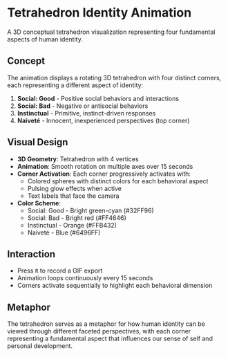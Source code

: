 # Tetrahedron Identity Animation

A 3D conceptual tetrahedron visualization representing four fundamental aspects of human identity.

## Concept

The animation displays a rotating 3D tetrahedron with four distinct corners, each representing a different aspect of identity:

1. **Social: Good** - Positive social behaviors and interactions
2. **Social: Bad** - Negative or antisocial behaviors  
3. **Instinctual** - Primitive, instinct-driven responses
4. **Naiveté** - Innocent, inexperienced perspectives (top corner)

## Visual Design

- **3D Geometry**: Tetrahedron with 4 vertices
- **Animation**: Smooth rotation on multiple axes over 15 seconds
- **Corner Activation**: Each corner progressively activates with:
  - Colored spheres with distinct colors for each behavioral aspect
  - Pulsing glow effects when active
  - Text labels that face the camera
- **Color Scheme**:
  - Social: Good - Bright green-cyan (#32FF96)
  - Social: Bad - Bright red (#FF4646) 
  - Instinctual - Orange (#FFB432)
  - Naiveté - Blue (#6496FF)

## Interaction

- Press `R` to record a GIF export
- Animation loops continuously every 15 seconds
- Corners activate sequentially to highlight each behavioral dimension

## Metaphor

The tetrahedron serves as a metaphor for how human identity can be viewed through different faceted perspectives, with each corner representing a fundamental aspect that influences our sense of self and personal development.
